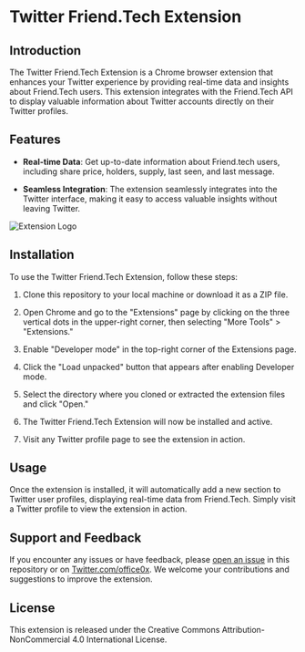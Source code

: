 # Twitter Friend.Tech Extension

## Introduction

The Twitter Friend.Tech Extension is a Chrome browser extension that enhances your Twitter experience by providing real-time data and insights about Friend.Tech users. This extension integrates with the Friend.Tech API to display valuable information about Twitter accounts directly on their Twitter profiles.

## Features

- **Real-time Data**: Get up-to-date information about Friend.tech users, including share price, holders, supply, last seen, and last message.

- **Seamless Integration**: The extension seamlessly integrates into the Twitter interface, making it easy to access valuable insights without leaving Twitter.

![Extension Logo](https://github.com/office0x/friend.tech_chrome_extension/main/screenshot.png)

## Installation

To use the Twitter Friend.Tech Extension, follow these steps:

1. Clone this repository to your local machine or download it as a ZIP file.

2. Open Chrome and go to the "Extensions" page by clicking on the three vertical dots in the upper-right corner, then selecting "More Tools" > "Extensions."

3. Enable "Developer mode" in the top-right corner of the Extensions page.

4. Click the "Load unpacked" button that appears after enabling Developer mode.

5. Select the directory where you cloned or extracted the extension files and click "Open."

6. The Twitter Friend.Tech Extension will now be installed and active.

7. Visit any Twitter profile page to see the extension in action.

## Usage

Once the extension is installed, it will automatically add a new section to Twitter user profiles, displaying real-time data from Friend.Tech. Simply visit a Twitter profile to view the extension in action.

## Support and Feedback

If you encounter any issues or have feedback, please [open an issue](https://github.com/office0x/friend.tech_chrome_extension/issues) in this repository or on [Twitter.com/office0x](https://twitter.com/office0x). We welcome your contributions and suggestions to improve the extension.

## License

This extension is released under the Creative Commons Attribution-NonCommercial 4.0 International License.
